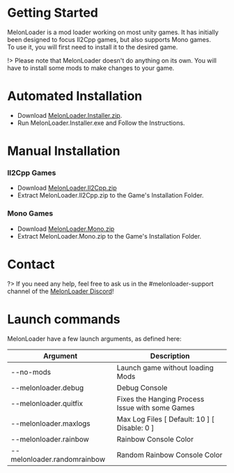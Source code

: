 # Getting Started

MelonLoader is a mod loader working on most unity games. It has initially been designed to focus Il2Cpp games, but also supports Mono games.<br/>
To use it, you will first need to install it to the desired game.

!> Please note that MelonLoader doesn't do anything on its own. You will have to install some mods to make changes to your game.

# Automated Installation

- Download [MelonLoader.Installer.zip](https://github.com/HerpDerpinstine/MelonLoader/releases/download/v0.2.1/MelonLoader.Installer.zip).
- Run MelonLoader.Installer.exe and Follow the Instructions.

# Manual Installation

### Il2Cpp Games

- Download [MelonLoader.Il2Cpp.zip](https://github.com/HerpDerpinstine/MelonLoader/releases/download/v0.2.1/MelonLoader.Il2Cpp.zip)
- Extract MelonLoader.Il2Cpp.zip to the Game's Installation Folder.

### Mono Games

- Download [MelonLoader.Mono.zip](https://github.com/HerpDerpinstine/MelonLoader/releases/download/v0.2.1/MelonLoader.Mono.zip)
- Extract MelonLoader.Mono.zip to the Game's Installation Folder.

# Contact
?> If you need any help, feel free to ask us in the #melonloader-support channel of the [MelonLoader Discord](https://discord.gg/2Wn3N2P)!

# Launch commands

MelonLoader have a few launch arguments, as defined here:

| Argument              | Description                              |
| --------------------- | ---------------------------------------- |
| --no-mods             | Launch game without loading Mods         |
| --melonloader.debug   | Debug Console                            |
| --melonloader.quitfix   | Fixes the Hanging Process Issue with some Games |
| --melonloader.maxlogs   | Max Log Files   [ Default: 10 ] [ Disable: 0 ] |
| --melonloader.rainbow | Rainbow Console Color                |
| --melonloader.randomrainbow | Random Rainbow Console Color |
